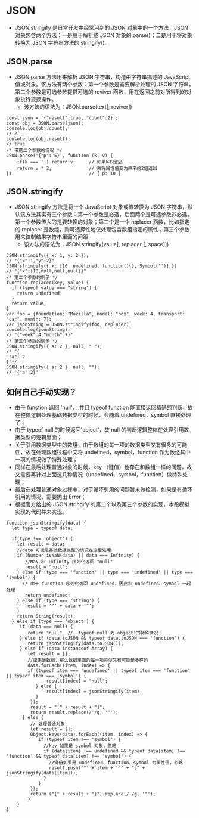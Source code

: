 # JSON
- JSON.stringify 是日常开发中经常用到的 JSON 对象中的一个方法，JSON 对象包含两个方法：一是用于解析成 JSON 对象的 parse()；二是用于将对象转换为 JSON 字符串方法的 stringify()。

## JSON.parse
- JSON.parse 方法用来解析 JSON 字符串，构造由字符串描述的 JavaScript 值或对象。该方法有两个参数：第一个参数是需要解析处理的 JSON 字符串，第二个参数是可选参数提供可选的 reviver 函数，用在返回之前对所得到的对象执行变换操作。
  - 该方法的语法为：JSON.parse(text[, reviver])
```
const json = '{"result":true, "count":2}';
const obj = JSON.parse(json);
console.log(obj.count);
// 2
console.log(obj.result);
// true
/* 带第二个参数的情况 */
JSON.parse('{"p": 5}', function (k, v) {
    if(k === '') return v;     // 如果k不是空，
    return v * 2;              // 就将属性值变为原来的2倍返回
});                            // { p: 10 }
```

## JSON.stringify
- JSON.stringify 方法是将一个 JavaScript 对象或值转换为 JSON 字符串，默认该方法其实有三个参数：第一个参数是必选，后面两个是可选参数非必选。第一个参数传入的是要转换的对象；第二个是一个 replacer 函数，比如指定的 replacer 是数组，则可选择性地仅处理包含数组指定的属性；第三个参数用来控制结果字符串里面的间距
  - 该方法的语法为：JSON.stringify(value[, replacer [, space]])
```
JSON.stringify({ x: 1, y: 2 });
// "{"x":1,"y":2}"
JSON.stringify({ x: [10, undefined, function(){}, Symbol('')] })
// "{"x":[10,null,null,null]}"
/* 第二个参数的例子 */
function replacer(key, value) {
  if (typeof value === "string") {
    return undefined;
  }
  return value;
}
var foo = {foundation: "Mozilla", model: "box", week: 4, transport: "car", month: 7};
var jsonString = JSON.stringify(foo, replacer);
console.log(jsonString);
// "{"week":4,"month":7}"
/* 第三个参数的例子 */
JSON.stringify({ a: 2 }, null, " ");
/* "{
 "a": 2
}"*/
JSON.stringify({ a: 2 }, null, "");
// "{"a":2}"
```

## 如何自己手动实现？
- 由于 function 返回 'null'， 并且 typeof function 能直接返回精确的判断，故在整体逻辑处理基础数据类型的时候，会随着 undefined，symbol 直接处理了；
- 由于 typeof null 的时候返回'object'，故 null 的判断逻辑整体在处理引用数据类型的逻辑里面；
- 关于引用数据类型中的数组，由于数组的每一项的数据类型又有很多的可能性，故在处理数组过程中又将 undefined，symbol，function 作为数组其中一项的情况做了特殊处理；
- 同样在最后处理普通对象的时候，key （键值）也存在和数组一样的问题，故又需要再针对上面这几种情况（undefined，symbol，function）做特殊处理；
- 最后在处理普通对象过程中，对于循环引用的问题暂未做检测，如果是有循环引用的情况，需要抛出 Error；
- 根据官方给出的 JSON.stringify 的第二个以及第三个参数的实现，本段模拟实现的代码并未实现。
```
function jsonStringify(data) {
  let type = typeof data;

  if(type !== 'object') {
    let result = data;
    //data 可能是基础数据类型的情况在这里处理
    if (Number.isNaN(data) || data === Infinity) {
       //NaN 和 Infinity 序列化返回 "null"
       result = "null";
    } else if (type === 'function' || type === 'undefined' || type === 'symbol') {
      // 由于 function 序列化返回 undefined，因此和 undefined、symbol 一起处理
       return undefined;
    } else if (type === 'string') {
       result = '"' + data + '"';
    }
    return String(result);
  } else if (type === 'object') {
     if (data === null) {
        return "null"  //  typeof null 为'object'的特殊情况
     } else if (data.toJSON && typeof data.toJSON === 'function') {
        return jsonStringify(data.toJSON());
     } else if (data instanceof Array) {
        let result = [];
        //如果是数组，那么数组里面的每一项类型又有可能是多样的
        data.forEach((item, index) => {
        if (typeof item === 'undefined' || typeof item === 'function' || typeof item === 'symbol') {
               result[index] = "null";
           } else {
               result[index] = jsonStringify(item);
           }
         });
         result = "[" + result + "]";
         return result.replace(/'/g, '"');
      } else {
         // 处理普通对象
         let result = [];
         Object.keys(data).forEach((item, index) => {
            if (typeof item !== 'symbol') {
              //key 如果是 symbol 对象，忽略
              if (data[item] !== undefined && typeof data[item] !== 'function' && typeof data[item] !== 'symbol') {
                //键值如果是 undefined、function、symbol 为属性值，忽略
                result.push('"' + item + '"' + ":" + jsonStringify(data[item]));
              }
            }
         });
         return ("{" + result + "}").replace(/'/g, '"');
        }
    }
}
```
